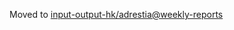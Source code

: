 Moved to [input-output-hk/adrestia@weekly-reports](https://github.com/input-output-hk/adrestia/tree/weekly-reports/2019-10-18)
